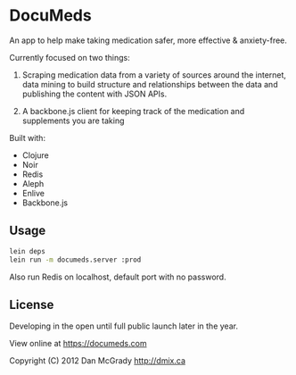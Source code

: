 # DocuMeds

An app to help make taking medication safer, more effective & anxiety-free.

Currently focused on two things:

1) Scraping medication data from a variety of sources around the internet, data mining to build structure and  relationships between the data and publishing the content with JSON APIs. 

2) A backbone.js client for keeping track of the medication and supplements you are taking

Built with:

- Clojure
- Noir
- Redis
- Aleph
- Enlive
- Backbone.js

## Usage

```bash
lein deps
lein run -m documeds.server :prod
```

Also run Redis on localhost, default port with no password.

## License

Developing in the open until full public launch later in the year.

View online at https://documeds.com

Copyright (C) 2012 Dan McGrady http://dmix.ca